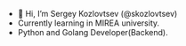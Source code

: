 - 👋 Hi, I’m Sergey Kozlovtsev (@skozlovtsev)
- Currently learning in MIREA university.
- Python and Golang Developer(Backend).

<!---
skozlovtsev/skozlovtsev is a ✨ special ✨ repository because its `README.md` (this file) appears on your GitHub profile.
You can click the Preview link to take a look at your changes.
--->
